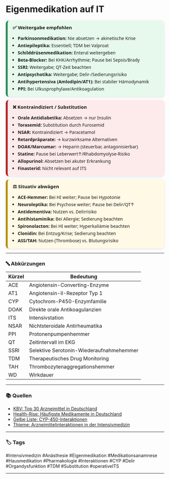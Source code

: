 # Eigenmedikation auf IT

<!-- Moderner Pocket-Guide: Eigenmedikation auf ITS -->

<style>
  .card {
    border-radius: 10px;
    padding: 12px 16px;
    margin: 10px 0;
    font-family: system-ui, -apple-system, Segoe UI, Roboto, Helvetica, Arial;
    font-size: 14px;
    box-shadow: 0 2px 6px rgba(0,0,0,0.1);
  }
  .green { background: #e6f9ec; border-left: 6px solid #2e8b57; }
  .red   { background: #fdeaea; border-left: 6px solid #b22222; }
  .yellow{ background: #fff9e6; border-left: 6px solid #b38f00; }
  .card h3 {
    margin-top: 0;
    font-size: 15px;
    font-weight: 600;
  }
  .card ul {
    margin: 6px 0 0 16px;
    padding: 0;
  }
  .card ul li {
    margin: 4px 0;
  }
</style>

<div class="card green">
  <h3>✅ Weitergabe empfohlen</h3>
  <ul>
    <li><strong>Parkinsonmedikation:</strong> Nie absetzen → akinetische Krise</li>
    <li><strong>Antiepileptika:</strong> Essentiell; TDM bei Valproat</li>
    <li><strong>Schilddrüsenmedikation:</strong> Enteral weitergeben</li>
    <li><strong>Beta‑Blocker:</strong> Bei KHK/Arrhythmie; Pause bei Sepsis/Brady</li>
    <li><strong>SSRI:</strong> Weitergabe; QT‑Zeit beachten</li>
    <li><strong>Antipsychotika:</strong> Weitergabe; Delir-/Sedierungsrisiko</li>
    <li><strong>Antihypertensiva (Amlodipin/AT1):</strong> Bei stabiler Hämodynamik</li>
    <li><strong>PPI:</strong> Bei Ulkusprophylaxe/Antikoagulation</li>
  </ul>
</div>

<div class="card red">
  <h3>❌ Kontraindiziert / Substitution</h3>
  <ul>
    <li><strong>Orale Antidiabetika:</strong> Absetzen → nur Insulin</li>
    <li><strong>Torasemid:</strong> Substitution durch Furosemid</li>
    <li><strong>NSAR:</strong> Kontraindiziert → Paracetamol</li>
    <li><strong>Retardpräparate:</strong> → kurzwirksame Alternativen</li>
    <li><strong>DOAK/Marcumar:</strong> → Heparin (steuerbar, antagonisierbar)</li>
    <li><strong>Statine:</strong> Pause bei Leberwert↑/Rhabdomyolyse‑Risiko</li>
    <li><strong>Allopurinol:</strong> Absetzen bei akuter Erkrankung</li>
    <li><strong>Finasterid:</strong> Nicht relevant auf ITS</li>
  </ul>
</div>

<div class="card yellow">
  <h3>⚖️ Situativ abwägen</h3>
  <ul>
    <li><strong>ACE‑Hemmer:</strong> Bei HI weiter; Pause bei Hypotonie</li>
    <li><strong>Neuroleptika:</strong> Bei Psychose weiter; Pause bei Delir/QT↑</li>
    <li><strong>Antidementiva:</strong> Nutzen vs. Delirrisiko</li>
    <li><strong>Antihistaminika:</strong> Bei Allergie; Sedierung beachten</li>
    <li><strong>Spironolacton:</strong> Bei HI weiter; Hyperkaliämie beachten</li>
    <li><strong>Clonidin:</strong> Bei Entzug/Krise; Sedierung beachten</li>
    <li><strong>ASS/TAH:</strong> Nutzen (Thrombose) vs. Blutungsrisiko</li>
  </ul>
</div>

---

### 🔤 Abkürzungen

| Kürzel | Bedeutung                          |
|--------|-------------------------------------|
| ACE    | Angiotensin-Converting-Enzyme       |
| AT1    | Angiotensin-II-Rezeptor Typ 1       |
| CYP    | Cytochrom-P450-Enzymfamilie         |
| DOAK   | Direkte orale Antikoagulanzien      |
| ITS    | Intensivstation                     |
| NSAR   | Nichtsteroidale Antirheumatika      |
| PPI    | Protonenpumpenhemmer                |
| QT     | Zeitintervall im EKG                |
| SSRI   | Selektive Serotonin-Wiederaufnahmehemmer |
| TDM    | Therapeutisches Drug Monitoring     |
| TAH    | Thrombozytenaggregationshemmer      |
| WD     | Wirkdauer                           |

---

### 📚 Quellen
- [KBV: Top 30 Arzneimittel in Deutschland](http://gesundheitsdaten.kbv.de/cms/html/17053.php)  
- [Health-Rise: Häufigste Medikamente in Deutschland](https://www.health-rise.de/blog/Diese-Medikamente-nehmen-die-Deutschen-am-haeufigsten-ein)  
- [Gelbe Liste: CYP-450-Interaktionen](https://www.gelbe-liste.de/arzneimitteltherapiesicherheit/cyp-interaktionen)  
- [Thieme: Arzneimittelinteraktionen in der Intensivmedizin](https://www.thieme-connect.de/products/ejournals/pdf/10.1055/a-1153-2110.pdf)

---

### 🏷️ Tags
#Intensivmedizin #Anästhesie #Eigenmedikation #Medikationsanamnese #Hausmedikation #Pharmakologie #Interaktionen #CYP #Delir #Organdysfunktion #TDM #Substitution #operativeITS 


---

